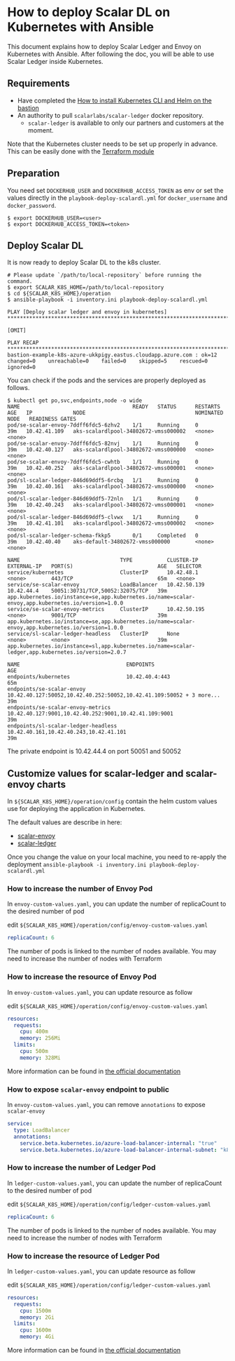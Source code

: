 # How to deploy Scalar DL on Kubernetes with Ansible

This document explains how to deploy Scalar Ledger and Envoy on Kubernetes with Ansible. After following the doc, you will be able to use Scalar Ledger inside Kubernetes.

## Requirements

* Have completed the [How to install Kubernetes CLI and Helm on the bastion](./PrepareBastionTool.md)
* An authority to pull `scalarlabs/scalar-ledger` docker repository.
  * `scalar-ledger` is available to only our partners and customers at the moment.

Note that the Kubernetes cluster needs to be set up properly in advance. This can be easily done with the [Terraform module](../../docs/README.md)

## Preparation

You need set `DOCKERHUB_USER` and `DOCKERHUB_ACCESS_TOKEN` as env or set the values directly in the `playbook-deploy-scalardl.yml` for `docker_username` and `docker_password`.

```console
$ export DOCKERHUB_USER=<user>
$ export DOCKERHUB_ACCESS_TOKEN=<token>
```

## Deploy Scalar DL

It is now ready to deploy Scalar DL to the k8s cluster.

```console
# Please update `/path/to/local-repository` before running the command.
$ export SCALAR_K8S_HOME=/path/to/local-repository
$ cd ${SCALAR_K8S_HOME}/operation
$ ansible-playbook -i inventory.ini playbook-deploy-scalardl.yml

PLAY [Deploy scalar ledger and envoy in kubernetes] *********************************************************************************************************************************************************

[OMIT]

PLAY RECAP **************************************************************************************************************************************************************************************************
bastion-example-k8s-azure-ukkpigy.eastus.cloudapp.azure.com : ok=12   changed=0    unreachable=0    failed=0    skipped=5    rescued=0    ignored=0
```

You can check if the pods and the services are properly deployed as follows.

```console
$ kubectl get po,svc,endpoints,node -o wide
NAME                                    READY   STATUS      RESTARTS   AGE   IP             NODE                                   NOMINATED NODE   READINESS GATES
pod/se-scalar-envoy-7ddff6fdc5-6zhv2    1/1     Running     0          39m   10.42.41.109   aks-scalardlpool-34802672-vmss000002   <none>           <none>
pod/se-scalar-envoy-7ddff6fdc5-82nvj    1/1     Running     0          39m   10.42.40.127   aks-scalardlpool-34802672-vmss000000   <none>           <none>
pod/se-scalar-envoy-7ddff6fdc5-cwhtb    1/1     Running     0          39m   10.42.40.252   aks-scalardlpool-34802672-vmss000001   <none>           <none>
pod/sl-scalar-ledger-846d69ddf5-6rcbq   1/1     Running     0          39m   10.42.40.161   aks-scalardlpool-34802672-vmss000000   <none>           <none>
pod/sl-scalar-ledger-846d69ddf5-72nln   1/1     Running     0          39m   10.42.40.243   aks-scalardlpool-34802672-vmss000001   <none>           <none>
pod/sl-scalar-ledger-846d69ddf5-clvwx   1/1     Running     0          39m   10.42.41.101   aks-scalardlpool-34802672-vmss000002   <none>           <none>
pod/sl-scalar-ledger-schema-fkkp5       0/1     Completed   0          39m   10.42.40.40    aks-default-34802672-vmss000000        <none>           <none>

NAME                                TYPE           CLUSTER-IP     EXTERNAL-IP   PORT(S)                           AGE   SELECTOR
service/kubernetes                  ClusterIP      10.42.48.1     <none>        443/TCP                           65m   <none>
service/se-scalar-envoy             LoadBalancer   10.42.50.139   10.42.44.4    50051:30731/TCP,50052:32075/TCP   39m   app.kubernetes.io/instance=se,app.kubernetes.io/name=scalar-envoy,app.kubernetes.io/version=1.0.0
service/se-scalar-envoy-metrics     ClusterIP      10.42.50.195   <none>        9001/TCP                          39m   app.kubernetes.io/instance=se,app.kubernetes.io/name=scalar-envoy,app.kubernetes.io/version=1.0.0
service/sl-scalar-ledger-headless   ClusterIP      None           <none>        <none>                            39m   app.kubernetes.io/instance=sl,app.kubernetes.io/name=scalar-ledger,app.kubernetes.io/version=2.0.7

NAME                                  ENDPOINTS                                                              AGE
endpoints/kubernetes                  10.42.40.4:443                                                         65m
endpoints/se-scalar-envoy             10.42.40.127:50052,10.42.40.252:50052,10.42.41.109:50052 + 3 more...   39m
endpoints/se-scalar-envoy-metrics     10.42.40.127:9001,10.42.40.252:9001,10.42.41.109:9001                  39m
endpoints/sl-scalar-ledger-headless   10.42.40.161,10.42.40.243,10.42.41.101                                 39m
```

The private endpoint is 10.42.44.4 on port 50051 and 50052

## Customize values for scalar-ledger and scalar-envoy charts

In `${SCALAR_K8S_HOME}/operation/config` contain the helm custom values use for deploying the application in Kubernetes.

The default values are describe in here:

* [scalar-envoy](../charts/stable/scalar-envoy/README.md)
* [scalar-ledger](../charts/stable/scalar-ledger/README.md)

Once you change the value on your local machine, you need to re-apply the deployment `ansible-playbook -i inventory.ini playbook-deploy-scalardl.yml`

### How to increase the number of Envoy Pod

In `envoy-custom-values.yaml`, you can update the number of replicaCount to the desired number of pod

edit `${SCALAR_K8S_HOME}/operation/config/envoy-custom-values.yaml`

```yml
replicaCount: 6
```

The number of pods is linked to the number of nodes available. You may need to increase the number of nodes with Terraform

### How to increase the resource of Envoy Pod

In `envoy-custom-values.yaml`, you can update resource as follow

edit `${SCALAR_K8S_HOME}/operation/config/envoy-custom-values.yaml`

```yml
resources:
  requests:
    cpu: 400m
    memory: 256Mi
  limits:
    cpu: 500m
    memory: 328Mi
```

More information can be found in [the official documentation](https://kubernetes.io/docs/concepts/configuration/manage-resources-containers/#resource-requests-and-limits-of-pod-and-container)

### How to expose `scalar-envoy` endpoint to public

In `envoy-custom-values.yaml`, you can remove `annotations` to expose `scalar-envoy`

```yml
service:
  type: LoadBalancer
  annotations:
    service.beta.kubernetes.io/azure-load-balancer-internal: "true"
    service.beta.kubernetes.io/azure-load-balancer-internal-subnet: "k8s_ingress"
```

### How to increase the number of Ledger Pod

In `ledger-custom-values.yaml`, you can update the number of replicaCount to the desired number of pod

edit `${SCALAR_K8S_HOME}/operation/config/ledger-custom-values.yaml`

```yml
replicaCount: 6
```

The number of pods is linked to the number of nodes available. You may need to increase the number of nodes with Terraform

### How to increase the resource of Ledger Pod

In `ledger-custom-values.yaml`, you can update resource as follow

edit `${SCALAR_K8S_HOME}/operation/config/ledger-custom-values.yaml`

```yml
resources:
  requests:
    cpu: 1500m
    memory: 2Gi
  limits:
    cpu: 1600m
    memory: 4Gi
```

More information can be found in [the official documentation](https://kubernetes.io/docs/concepts/configuration/manage-resources-containers/#resource-requests-and-limits-of-pod-and-container)

